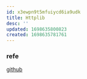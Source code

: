 ```yaml
---
id: x3ewpn9t5mfuiycd6ia9udk
title: Httplib
desc: ''
updated: 1698635800823
created: 1698635781761
---
```

### refe
[github](https://github.com/yhirose/cpp-httplib)